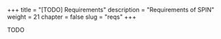 +++
title = "[TODO] Requirements"
description = "Requirements of SPIN"
weight = 21
chapter = false
slug = "reqs"
+++

TODO